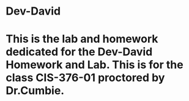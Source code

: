 # Dev-David

# This is the lab and homework dedicated for the Dev-David Homework and Lab. This is for the class CIS-376-01 proctored by Dr.Cumbie. 
